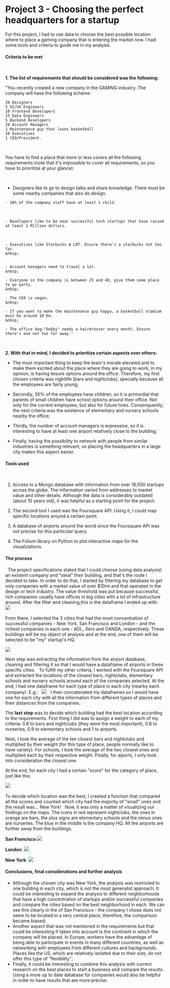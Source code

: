 # Project 3 - Choosing the perfect headquarters for a startup

For this project, I had to use data to choose the best possible location where to place a gaming company that is entering the market now. I had some tools and criteria to guide me in my analysis.

#### Criteria to be met
   &nbsp; 

**1. The list of requirements that should be considered was the following:**
   &nbsp; 
 
   
   "You recently created a new company in the GAMING industry. The company will have the following scheme:
&nbsp; 

    20 Designers
    5 UI/UX Engineers
    10 Frontend Developers
    15 Data Engineers
    5 Backend Developers
    20 Account Managers
    1 Maintenance guy that loves basketball
    10 Executives
    1 CEO/President.
&nbsp; 

You have to find a place that more or less covers all the following requirements (note that it's impossible to cover all requirements, so you have to prioritize at your glance):

&nbsp; 

   - Designers like to go to design talks and share knowledge. There must be some nearby companies that also do design.
  &nbsp; 

    - 30% of the company staff have at least 1 child. 
  &nbsp; 

    - Developers like to be near successful tech startups that have raised at least 1 Million dollars.
  &nbsp; 

    - Executives like Starbucks A LOT. Ensure there's a starbucks not too far.
    &nbsp; 


    - Account managers need to travel a lot.
    &nbsp; 

    - Everyone in the company is between 25 and 40, give them some place to go party.
    &nbsp; 

    - The CEO is vegan.
    &nbsp; 

    - If you want to make the maintenance guy happy, a basketball stadium must be around 10 Km.
    &nbsp; 

    - The office dog—"Dobby" needs a hairdresser every month. Ensure there's one not too far away."
  &nbsp; 


**2. With that in mind, I decided to prioritize certain aspects over others:**
* The most important thing to keep the team's morale elevated and to make them excited about the place where they are going to work, in my opinion, is having leisure options around the office. Therefore, my first chosen criteria was nightlife (bars and nightclubs), specially because all the employees are fairly young;
    &nbsp; 

* Secondly, 30% of the employees have children, so it is primordial that parents of small children have school options around their office. Not only for the current employees, but also for future hires. Consenquently, the next criteria was the existence of elementary and nursery schools nearby the office;
    &nbsp; 

* Thirdly, the number of account managers is expressive, so it is interesting to have at least one airport relatively close to the building;
    &nbsp; 

* Finally, having the possibility to network with people from similar industries is something relevant, so placing the headquarters in a large city makes this aspect easier.
    &nbsp; 


   

#### Tools used
   &nbsp; 


1. Access to a Mongo database with information from over 18,000 startups across the globe. The information varied from addresses to market value and other details. Although the data is considerably outdated (about 10 years old), it was helpful as a starting point for the project.
   &nbsp; 

2. The second tool I used was the Foursquare API. Using it, I could map specific locations around a certain point. 
      &nbsp; 

3. A database of airports around the world since the Foursquare API was not precise for this particular query.
      &nbsp; 

4. The Folium library on Python to plot interactive maps for the visualizations.
     &nbsp; 



#### The process
   &nbsp; 
The project specifications stated that I could choose (using data analysis) an existent company and "steal" their building, and that's the route I decided to take. In order to do that, I started by filtering my database to get only companies with a market value of over $10mi and that operated in the design or tech industry. The value threshold was put because successful, rich companies usually have offices in big cities with a lot of infrastructure around. After the filter and cleaning,this is the dataframe I ended up with:
   &nbsp; 
![](images/filtered_companies.jpg)
   &nbsp; 

From there, I selected the 3 cities that had the most concentration of successful companies - New York, San Francisco and London - and the richest companies in each one - AOL, Xero and OANDA, respectively. These buildings will be my object of analysis and at the end, one of them will be selected to be "my" startup's HQ.
   &nbsp; 

![](images/top_companies.jpg)

Next step was extracting the information from the airport database, cleaning and filtering it so that I would have a dataframe of airports in these specific cities.
   &nbsp; 
To fulfill my other criteria, I worked with the Foursquare API and extracted the locations of the closest bars, nightclubs, elementary schools and nursery schools around each of the companies selected. At the end, I had one dataframe for each type of place in each city (nearby each company). E.g.:
   &nbsp; 
![](images/bars_london_df.jpg)
   &nbsp; 
I then concatenated my dataframes so I would have one for each city with all the information from different types of places and their distances from the companies.
   &nbsp; 

The **last step** was to decide which building had the best location according to the requirements.
First thing I did was to assign a weight to each of my criteria: 0.6 to bars and nightclubs (they were the most important), 0.8 to nurseries, 0.9 to elementary schools and 1 to airports. 
   &nbsp; 

Next, I took the average of the ten closest bars and nightclubs and multiplied by their weight (for this type of place, people normally like to have variety). For schools, I took the average of the two closest ones and multiplied each by their respective weight.
Finally, for aiports, I only took into consideration the closest one.
   &nbsp; 

At the end, for each city I had a certain "score" for the category of place, just like this:

![](images/london_weight.jpg)
   &nbsp; 

To decide which location was the best, I created a function that compared all the scores and counted which city had the majority of "small" ones and the result was... New York!
   &nbsp; 
Now, it was only a matter of visualizing our findings on the maps. The icons in red represent nightclubs, the ones in orange are bars, the plus signs are elementary schools and the minus ones are nurseries. The blue in the middle is the company HQ. All the airports are further away from the buildings.
   &nbsp; 

**San Francisco**:![](images/map_sanfrancisco..jpg)

**London**:
![](images/map_london.jpg)

**New York**:
![](images/map_newyork.jpg)

#### Conclusions, final considerations and further analysis

* Although the chosen city was New York, the analysis was restricted to one building in each city, which is not the most generalist approach. It could be interesting to expand the analysis to different neighborhoods that have a high concentration of startups and/or successful companies and compare the cities based on the best neighborhood in each. We can see this clearly in the of San Francisco - the company I chose does not seem to be located in a very central place, therefore, the comparison became biased;
   &nbsp; 
* Another aspect that was not mentioned in the requirements but that could be interesting if taken into account is the continent in which the company will be placed. In Europe, workers have the advantage of being able to participate in events in many different countries, as well as networking with employees from different cultures and backgrounds. Places like the US, which are relatively isolated due to their size, do not offer this type of "flexibility";
     &nbsp; 
* Finally, it could be interesting to combine this analysis with current research on the best places to start a business and compare the results. Using a more up to date database for companies would also be helpful in order to have results that are more precise.
